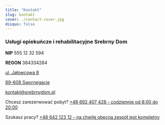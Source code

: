 ```yaml
---
title: "Kontakt"
slug: kontakt
cover: ./contact-cover.jpg
disqus: false
---
```


### Usługi opiekuńcze i rehabilitacyjne Srebrny Dom

**NIP** 555 12 32 594

**REGON** 384334284

[ul. Jałowcowa 8](https://www.google.com/maps/place/53°52'08.8%22N+17°29'41.1%22E/@53.8691142,17.4925622,694m/data=!3m2!1e3!4b1!4m9!1m2!2m1!1sJałowcowa+8+Swornegacie!3m5!1s0x0:0x0!7e2!8m2!3d53.8691161!4d17.494753")

[89-608 Swornegacie](https://www.google.com/maps/place/53°52'08.8%22N+17°29'41.1%22E/@53.8691142,17.4925622,694m/data=!3m2!1e3!4b1!4m9!1m2!2m1!1sJałowcowa+8+Swornegacie!3m5!1s0x0:0x0!7e2!8m2!3d53.8691161!4d17.494753")

[kontakt@srebrnydom.pl](mailto:kontakt@srebrnydom.pl)

Chcesz zarezerwować pobyt?
[+48 692 407 428 - codziennie od 8:00 do 20:00](tel:+48692407428)

Szukasz pracy?
[+48 642 123 12 - na chwilę obecną zespół jest kompletny](tel:+48)